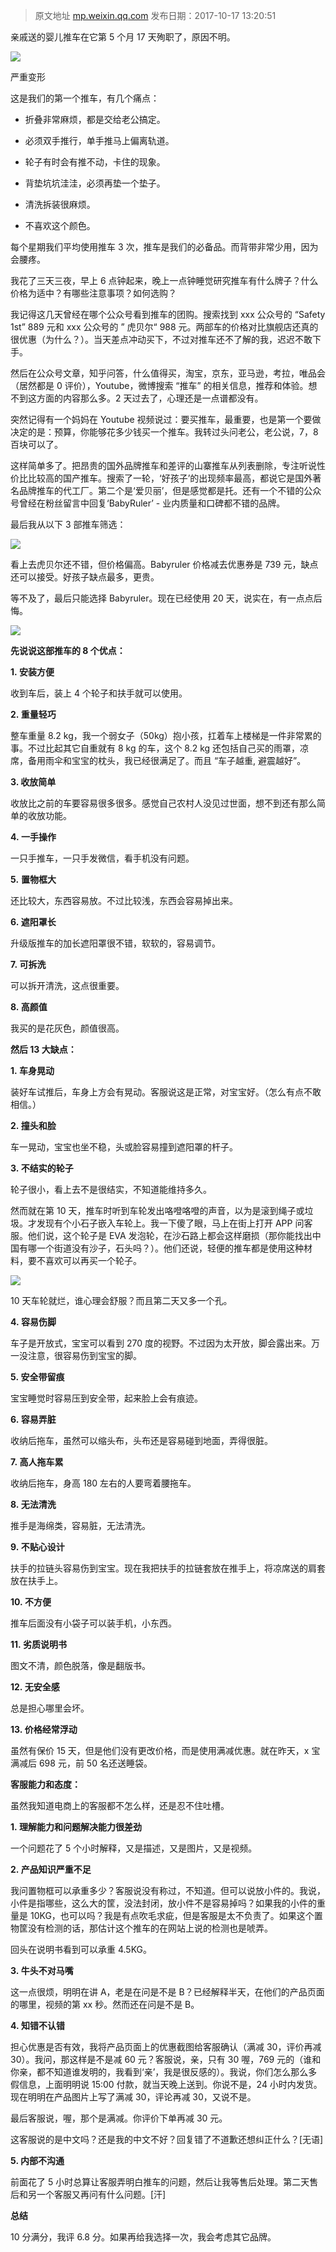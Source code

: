 > 原文地址 [mp.weixin.qq.com](https://mp.weixin.qq.com/s?__biz=MzIwMzA5NTI3NQ==&mid=2649902429&idx=1&sn=85f7c73a93aa8592cfb164a41f80776f&chksm=8ed240d9b9a5c9cfda027e9fc1cc440041391e1c62f5fb9027396f01f0dab3d7538e408c5cbf&scene=21#wechat_redirect)
> 发布日期：2017-10-17 13:20:51

亲戚送的婴儿推车在它第 5 个月 17 天殉职了，原因不明。

![](https://mmbiz.qpic.cn/mmbiz_jpg/2qRZ6oIialEDnpVQMvG2bsT9LJeK2QHrbfiaeQJMhCcHzxWc1F52b4QOGdPvQ7QCHFx66ErqiaicfVbLP7G9xjDhPg/0?wx_fmt=jpeg)

严重变形

这是我们的第一个推车，有几个痛点：

*   折叠非常麻烦，都是交给老公搞定。
    
*   必须双手推行，单手推马上偏离轨道。
    
*   轮子有时会有推不动，卡住的现象。
    
*   背垫坑坑洼洼，必须再垫一个垫子。
    
*   清洗拆装很麻烦。
    
*   不喜欢这个颜色。
    

每个星期我们平均使用推车 3 次，推车是我们的必备品。而背带非常少用，因为会腰疼。

我花了三天三夜，早上 6 点钟起来，晚上一点钟睡觉研究推车有什么牌子？什么价格为适中？有哪些注意事项？如何选购？

我记得这几天曾经在哪个公众号看到推车的团购。搜索找到 xxx 公众号的 “Safety 1st” 889 元和 xxx 公众号的 ” 虎贝尔“ 988 元。两部车的价格对比旗舰店还真的很优惠（为什么？）。当天差点冲动买下，不过对推车还不了解的我，迟迟不敢下手。  

然后在公众号文章，知乎问答，什么值得买，淘宝，京东，亚马逊，考拉，唯品会（居然都是 0 评价），Youtube，微博搜索 “推车” 的相关信息，推荐和体验。想不到这方面的内容那么多。2 天过去了，心理还是一点谱都没有。

突然记得有一个妈妈在 Youtube 视频说过：要买推车，最重要，也是第一个要做决定的是：预算，你能够花多少钱买一个推车。我转过头问老公，老公说，7，8 百块可以了。

这样简单多了。把昂贵的国外品牌推车和差评的山寨推车从列表删除，专注听说性价比比较高的国产推车。搜索了一轮，‘好孩子’的出现频率最高，都说它是国外著名品牌推车的代工厂。第二个是‘爱贝丽’，但是感觉都是托。还有一个不错的公众号曾经在粉丝留言中回复‘BabyRuler’ - 业内质量和口碑都不错的品牌。

最后我从以下 3 部推车筛选：

![](https://mmbiz.qpic.cn/mmbiz_png/2qRZ6oIialEDkIFmSrHiaQrcccBGgryUO4Xmv6up4TgdtCcOAoiauHCvicicLMHtSpqNia7rKgL7gQYYheND74AzPoNg/0?wx_fmt=png)

看上去虎贝尔还不错，但价格偏高。Babyruler 价格减去优惠券是 739 元，缺点还可以接受。好孩子缺点最多，更贵。

等不及了，最后只能选择 Babyruler。现在已经使用 20 天，说实在，有一点点后悔。

![](https://mmbiz.qpic.cn/mmbiz_png/2qRZ6oIialECNDXEVk845AK3AF1F9H3y7Ev57w5ZYnZvicF6uOkJAeqxA7p877XA9icx9aOnPnbKBZGeQqjs3CFrA/0?wx_fmt=png)

**先说说这部推车的 **8 个优点**：**

**1. 安装方便**

收到车后，装上 4 个轮子和扶手就可以使用。

**2. 重量轻巧**

整车重量 8.2 kg，我一个弱女子（50kg）抱小孩，扛着车上楼梯是一件非常累的事。不过比起其它自重就有 8 kg 的车，这个 8.2 kg 还包括自己买的雨罩，凉席，备用雨伞和宝宝的枕头，我已经很满足了。而且 “车子越重, 避震越好”。

**3. 收放简单**

收放比之前的车要容易很多很多。感觉自己农村人没见过世面，想不到还有那么简单的收放功能。

**4. 一手操作**

一只手推车，一只手发微信，看手机没有问题。

**5.** **置物框大**

还比较大，东西容易放。不过比较浅，东西会容易掉出来。

**6. 遮阳罩长**

升级版推车的加长遮阳罩很不错，软软的，容易调节。

**7. 可拆洗**

可以拆开清洗，这点很重要。

**8. 高颜值**

我买的是花灰色，颜值很高。

**然后 **13 大缺点**：**

**1. 车身晃动**

装好车试推后，车身上方会有晃动。客服说这是正常，对宝宝好。（怎么有点不敢相信。）

**2. 撞头和脸**

车一晃动，宝宝也坐不稳，头或脸容易撞到遮阳罩的杆子。

**3. 不结实的轮子**

轮子很小，看上去不是很结实，不知道能维持多久。

然而就在第 10 天，推车时听到车轮发出咯噔咯噔的声音，以为是滚到绳子或垃圾。才发现有个小石子嵌入车轮上。我一下傻了眼，马上在街上打开 APP 问客服。他们说，这个轮子是 EVA 发泡轮，在沙石路上都会这样磨损（那你能找出中国有哪一个街道没有沙子，石头吗？）。他们还说，轻便的推车都是使用这种材料，要不喜欢可以再买一个轮子。

![](https://mmbiz.qpic.cn/mmbiz_jpg/2qRZ6oIialEDnpVQMvG2bsT9LJeK2QHrbLG9SRqvmW7mVibN6oicQd5ZgdyukOjlSASNvaPxd0Py7gGw8cWAmHKzA/0?wx_fmt=jpeg)

10 天车轮就烂，谁心理会舒服？而且第二天又多一个孔。

**4. 容易伤脚**

车子是开放式，宝宝可以看到 270 度的视野。不过因为太开放，脚会露出来。万一没注意，很容易伤到宝宝的脚。

**5. 安全带留痕**

宝宝睡觉时容易压到安全带，起来脸上会有痕迹。

**6. 容易弄脏**

收纳后拖车，虽然可以缩头布，头布还是容易碰到地面，弄得很脏。

**7. 高人拖车累**

收纳后拖车，身高 180 左右的人要弯着腰拖车。

**8. 无法清洗**

推手是海绵类，容易脏，无法清洗。

**9. 不贴心设计**

扶手的拉链头容易伤到宝宝。现在我把扶手的拉链套放在推手上，将凉席送的肩套放在扶手上。

**10. 不方便**

推车后面没有小袋子可以装手机，小东西。

**11. 劣质说明书**

图文不清，颜色脱落，像是翻版书。

**12. 无安全感**

总是担心哪里会坏。

**13. 价格经常浮动**

虽然有保价 15 天，但是他们没有更改价格，而是使用满减优惠。就在昨天，x 宝满减后 698 元，前 50 名还送睡袋。

**客服能力和态度：**

虽然我知道电商上的客服都不怎么样，还是忍不住吐槽。

**1. 理解能力和问题解决能力很差劲**

一个问题花了 5 个小时解释，又是描述，又是图片，又是视频。

**2. 产品知识严重不足**

我问置物框可以承重多少？客服说没有称过，不知道。但可以说放小件的。我说，小件是指哪些，这么大的筐，没法封闭，放小件不是容易掉吗？如果我的小件的重量是 10KG，也可以吗？我是有点吹毛求疵，但是客服是太不负责了。如果这个置物筐没有检测的话，那估计这个推车的在网站上说的检测也是唬弄。

回头在说明书看到可以承重 4.5KG。

**3. 牛头不对马嘴**

这一点很烦，明明在讲 A，老是在问是不是 B？已经解释半天，在他们的产品页面的哪里，视频的第 xx 秒。然而还在问是不是 B。

**4. 知错不认错**

担心优惠是否有效，我将产品页面上的优惠截图给客服确认（满减 30，评价再减 30）。我问，那这样是不是减 60 元？客服说，亲，只有 30 喔，769 元的（谁和你亲，都不知道谁发明的，我看到‘亲’，我是很反感的）。我说，你们怎么那么多假信息，上面明明说 15:00 付款，就当天晚上送到。你说不是，24 小时内发货。现在明明在产品图片上写了满减 30，评论再减 30，又说不是。

最后客服说，喔，那个是满减。你评价下单再减 30 元。

这客服说的是中文吗？还是我的中文不好？回复错了不道歉还想纠正什么？[无语]

**5. 内部不沟通**

前面花了 5 小时总算让客服弄明白推车的问题，然后让我等售后处理。第二天售后和另一个客服又再问有什么问题。[汗]

**总结**

10 分满分，我评 6.8 分。如果再给我选择一次，我会考虑其它品牌。
